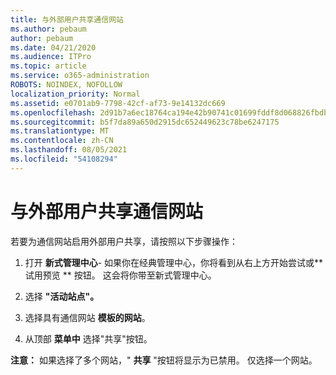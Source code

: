 ```yaml
---
title: 与外部用户共享通信网站
ms.author: pebaum
author: pebaum
ms.date: 04/21/2020
ms.audience: ITPro
ms.topic: article
ms.service: o365-administration
ROBOTS: NOINDEX, NOFOLLOW
localization_priority: Normal
ms.assetid: e0701ab9-7798-42cf-af73-9e14132dc669
ms.openlocfilehash: 2d91b7a6ec18764ca194e42b90741c01699fddf8d068826fbdba8a1daee5da4b
ms.sourcegitcommit: b5f7da89a650d2915dc652449623c78be6247175
ms.translationtype: MT
ms.contentlocale: zh-CN
ms.lasthandoff: 08/05/2021
ms.locfileid: "54108294"
---
```

# <a name="share-a-communication-site-with-external-users"></a>与外部用户共享通信网站

若要为通信网站启用外部用户共享，请按照以下步骤操作： 
  
1. 打开 **新式管理中心**- 如果你在经典管理中心，你将看到从右上方开始尝试或** 试用预览 ** 按钮。 这会将你带至新式管理中心。 
  
2. 选择 **"活动站点"。**
  
3. 选择具有通信网站 **模板的网站**。 
  
4. 从顶部 **菜单中** 选择"共享"按钮。 
  
 **注意：** 如果选择了多个网站，" **共享** "按钮将显示为已禁用。 仅选择一个网站。 
  

